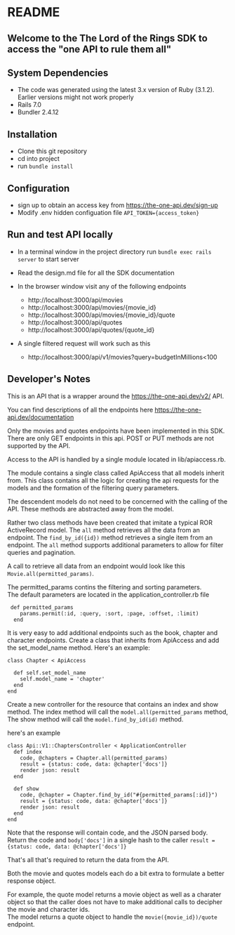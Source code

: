 # README

## Welcome to the The Lord of the Rings SDK to access the "one API to rule them all"

## System Dependencies
 * The code was generated using the latest 3.x version of Ruby (3.1.2).  
   Earlier versions might not work properly
 * Rails 7.0
 * Bundler 2.4.12
   
## Installation
 * Clone this git repository
 * cd into project
 * run `bundle install`

## Configuration
 * sign up to obtain an access key from https://the-one-api.dev/sign-up
 * Modify .env hidden configuation file
        `API_TOKEN={access_token}`

## Run and test API locally
 * In a terminal window in the project directory run `bundle exec rails server` to start server
 * Read the design.md file for  all the SDK documentation
 * In the browser window visit any of the following endpoints
     * http://localhost:3000/api/movies
     * http://localhost:3000/api/movies/{movie_id}
     * http://localhost:3000/api/movies/{movie_id}/quote
     * http://localhost:3000/api/quotes
     * http://localhost:3000/api/quotes/{quote_id}

 * A single filtered request will work such as this
     * http://localhost:3000/api/v1/movies?query=budgetInMillions<100


## Developer's Notes
This is an API that is a wrapper around the https://the-one-api.dev/v2/ API.

You can find descriptions of all the endpoints here https://the-one-api.dev/documentation

Only the movies and quotes endpoints have been implemented in this SDK.  There are only 
GET endpoints in this api.  POST or PUT methods are not supported by the API.

Access to the API is handled by a single module located in lib/apiaccess.rb.  

The module contains a single class called ApiAccess that all models inherit from.  This class contains all the logic for creating the api requests
for the models and the formation of the filtering query parameters.  

The descendent models do not need to be concerned with the calling of the API. These methods are abstracted away from the model. 

Rather two class methods have been created that imitate a typical ROR ActiveRecord model.  The `all` method retrieves all the data from an endpoint. 
The `find_by_id({id})` method retrieves a single item from an endpoint.  The `all` method supports additional parameters to allow for filter queries
and pagination.

A call to retrieve all data from an endpoint would look like this `Movie.all(permitted_params)`. 

The permitted_params contins the filtering and sorting parameters.  
The default parameters are located in the application_controller.rb file

```
 def permitted_params
    params.permit(:id, :query, :sort, :page, :offset, :limit)
  end
```

It is very easy to add additional endpoints such as the book, chapter and character endpoints.
Create a class that inherits from ApiAccess and add the set_model_name method.  Here's an example:
```
class Chapter < ApiAccess

  def self.set_model_name
    self.model_name = 'chapter'
  end
end  
```
Create a new controller for the resource that contains an index and show method.
The index method will call the `model.all(permitted_params` method,  The show method will call the `model.find_by_id(id)` method.

here's an example

```
class Api::V1::ChaptersController < ApplicationController
  def index
    code, @chapters = Chapter.all(permitted_params)
    result = {status: code, data: @chapter['docs']}
    render json: result
  end

  def show
    code, @chapter = Chapter.find_by_id("#{permitted_params[:id]}")
    result = {status: code, data: @chapter['docs']}
    render json: result
  end
end
```
Note that the response will contain code, and the JSON parsed body.  Return the code and `body['docs']` in a single hash to the caller
`result = {status: code, data: @chapter['docs']}`

That's all that's required to return the data from the API.  

Both the movie and quotes models each do a bit extra to formulate 
a better response object.  

For example, the quote model returns a movie object as well as a charater object so that the caller does 
not have to make additional calls to decipher the movie and character ids.  
The model returns a quote object to handle the `movie({movie_id})/quote` endpoint.






